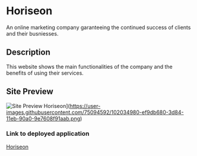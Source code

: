 # Horiseon

An online marketing company garanteeing the continued success of clients and their busniesses.

## Description

This website shows the main functionalities of the company and the benefits of using their services.

## Site Preview

![Site Preview [Horiseon](https://joelecox1.github.io/code-refactor/)](https://joelecox1.github.io/code-refactor/)](https://user-images.githubusercontent.com/75094592/102034980-ef9db680-3d84-11eb-90a0-9e7608f91aab.png)

### Link to deployed application

[Horiseon](https://joelecox1.github.io/code-refactor/)
